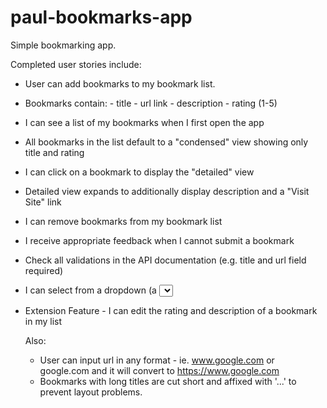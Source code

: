 # paul-bookmarks-app

Simple bookmarking app.

Completed user stories include: 

- User can add bookmarks to my bookmark list.
- Bookmarks contain: - title - url link - description - rating (1-5)
- I can see a list of my bookmarks when I first open the app
- All bookmarks in the list default to a "condensed" view showing only title and rating
- I can click on a bookmark to display the "detailed" view
- Detailed view expands to additionally display description and a "Visit Site" link
- I can remove bookmarks from my bookmark list
- I receive appropriate feedback when I cannot submit a bookmark
- Check all validations in the API documentation (e.g. title and url field required)
- I can select from a dropdown (a <select> element) a "minimum rating" to filter the list by all bookmarks rated at or above the chosen selection
  
- Extension Feature - I can edit the rating and description of a bookmark in my list
  
  Also:
  
  - User can input url in any format - ie. www.google.com or google.com and it will convert to https://www.google.com
  - Bookmarks with long titles are cut short and affixed with '...' to prevent layout problems. 
